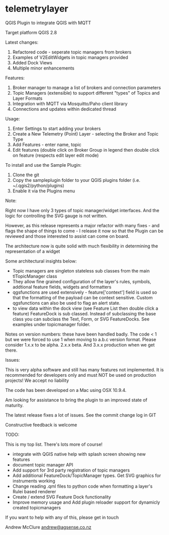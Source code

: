 telemetrylayer
==============

QGIS Plugin to integrate QGIS with MQTT


Target platform QGIS 2.8

Latest changes:

1. Refactored code - seperate topic managers from brokers
2. Examples of V2EditWidgets in topic managers provided
3. Added Dock Views
4. Multiple minor enhancements

Features:

1. Broker manager to manage a list of brokers and connection parameters
2. Topic Managers (extensible) to support different "types" of Topics and Layer Formats
3. Integration with MQTT via Mosquitto/Paho client library
4. Connections and updates within dedicated thread

Usage:
 
1. Enter Settings to start adding your brokers
2. Create a New Telemetry (Point) Layer - selecting the Broker and Topic Type
3. Add Features - enter name, topic
4. Edit features (double click on Broker Group in legend then double click on feature (respects edit layer edit mode)

To install and use the Sample Plugin:
1. Clone the git
2. Copy the sampleplugin folder to your QGIS plugins folder (i.e. ~/.qgis2/python/plugins)
3. Enable it via the Plugins menu

Note:

Right now I have only 3 types of topic manager/widget interfaces.  And the logic for controlling the SVG gauge is not written.

However, as this release represents a major refactor with many fixes - and flags the shape of things to come - I release it now so that the Plugin can be reviewed and those interested to assist can come on board.

The architecture now is quite solid with much flexibility in determining the representation of a widget

Some architectural insights below:

- Topic managers are singleton stateless sub classes from the main tlTopicManager class 
- They allow fine grained configuration of the layer's rules, symbols, addtional feature fields, widgets and formatters
- qgsfunctions are used extensively - feature['context'] field is used so that the formatting of the payload can be context sensitive. Custom qgsfunctions can also be used to flag an alert state.
- to view data within the dock view (see Feature List then double click a feature) FeatureDock is sub classed.  Instead of subclassing the base class you can subclass the Text, Form, or SVG FeatureDocks.  See examples under topicmanager folder.

Notes on version numbers:  these have been handled badly. The code < 1 but we were forced to use 1 when moving to a.b.c version format.  Please consider 1.x.x to be alpha.  2.x.x beta. And 3.x.x production when we get there.



Issues:

This is very alpha software and still has many features not implemented.
It is recommended for developers only and must NOT be used on production projects!
We accept no liability

The code has been developed on a Mac using OSX 10.9.4.

Am looking for assistance to bring the plugin to an improved state of maturity.

The latest release fixes a lot of issues. See the commit change log in GIT

Constructive feedback is welcome

TODO:

This is my top list. There's lots more of course!

- integrate with QGIS native help with splash screen showing new features
- document topic manager API
- Add support for 3rd party registration of topic managers
- Add additional FeatureDock/TopicManager types. Get SVG graphics for instruments working
- Change reading .qml files to python code when formatting a layer's Rulei based renderer
- Create / extend SVG Feature Dock functionality
- Improve memory usage and Add plugin reloader support for dynamicly created topicmanagers


If you want to help with any of this, please get in touch

Andrew McClure <andrew@agsense.co.nz>


